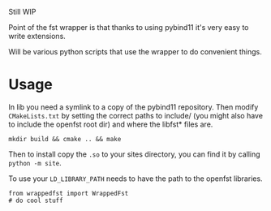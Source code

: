Still WIP

Point of the fst wrapper is that thanks to using pybind11 it's very easy to write extensions.

Will be various python scripts that use the wrapper to do convenient things.

# Usage

In lib you need a symlink to a copy of the pybind11 repository. Then modify `CMakeLists.txt` by setting the correct paths
to include/ (you might also have to include the openfst root dir) and where the libfst\* files are.

`mkdir build && cmake .. && make`

Then to install copy the `.so` to your sites directory, you can find it by calling `python -m site`.

To use your `LD_LIBRARY_PATH` needs to have the path to the openfst libraries.

```
from wrappedfst import WrappedFst
# do cool stuff
```
